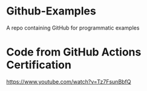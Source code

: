 # Github-Examples
A repo containing GitHub for programmatic examples

# Code from GitHub Actions Certification
https://www.youtube.com/watch?v=Tz7FsunBbfQ